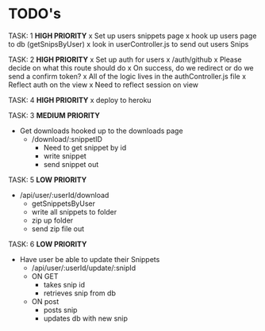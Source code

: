 # TODO's

TASK: 1 **HIGH PRIORITY**
x Set up users snippets page
  x hook up users page to db (getSnipsByUser)
  x look in userController.js to send out users Snips

TASK: 2 **HIGH PRIORITY**
x Set up auth for users
  x /auth/github
    x Please decide on what this route should do
      x On success, do we redirect or do we send a confirm token?
    x All of the logic lives in the authController.js file
  x Reflect auth on the view
  x Need to reflect session on view

TASK: 4 **HIGH PRIORITY**
x deploy to heroku

TASK: 3 **MEDIUM PRIORITY**
- Get downloads hooked up to the downloads page
  - /download/:snippetID
    - Need to get snippet by id
    - write snippet
    - send snippet out

TASK: 5 **LOW PRIORITY**
  - /api/user/:userId/download
    - getSnippetsByUser
    - write all snippets to folder
    - zip up folder
    - send zip file out

TASK: 6 **LOW PRIORITY**
  - Have user be able to update their Snippets
    - /api/user/:userId/update/:snipId
    - ON GET
      - takes snip id
      - retrieves snip from db
    - ON post
      - posts snip
      - updates db with new snip
